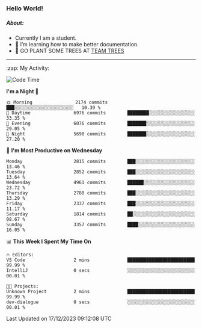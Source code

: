 ### Hello World!

##### About:
- Currently I am a student.
- 🌱 I’m learning how to make better documentation.
- 🌱 GO PLANT SOME TREES AT [TEAM TREES](https://teamtrees.org/)

---
  <summary>:zap: My Activity:</summary>
  
<!--START_SECTION:waka-->
![Code Time](http://img.shields.io/badge/Code%20Time-1%2C267%20hrs%2050%20mins-blue)

**I'm a Night 🦉** 

```text
🌞 Morning                2174 commits        ███░░░░░░░░░░░░░░░░░░░░░░   10.39 % 
🌆 Daytime                6976 commits        ████████░░░░░░░░░░░░░░░░░   33.35 % 
🌃 Evening                6076 commits        ███████░░░░░░░░░░░░░░░░░░   29.05 % 
🌙 Night                  5690 commits        ███████░░░░░░░░░░░░░░░░░░   27.20 % 
```
📅 **I'm Most Productive on Wednesday** 

```text
Monday                   2815 commits        ███░░░░░░░░░░░░░░░░░░░░░░   13.46 % 
Tuesday                  2852 commits        ███░░░░░░░░░░░░░░░░░░░░░░   13.64 % 
Wednesday                4961 commits        ██████░░░░░░░░░░░░░░░░░░░   23.72 % 
Thursday                 2780 commits        ███░░░░░░░░░░░░░░░░░░░░░░   13.29 % 
Friday                   2337 commits        ███░░░░░░░░░░░░░░░░░░░░░░   11.17 % 
Saturday                 1814 commits        ██░░░░░░░░░░░░░░░░░░░░░░░   08.67 % 
Sunday                   3357 commits        ████░░░░░░░░░░░░░░░░░░░░░   16.05 % 
```


📊 **This Week I Spent My Time On** 

```text
🔥 Editors: 
VS Code                  2 mins              █████████████████████████   99.99 % 
IntelliJ                 0 secs              ░░░░░░░░░░░░░░░░░░░░░░░░░   00.01 % 

🐱‍💻 Projects: 
Unknown Project          2 mins              █████████████████████████   99.99 % 
dev-dialogue             0 secs              ░░░░░░░░░░░░░░░░░░░░░░░░░   00.01 % 
```


 Last Updated on 17/12/2023 09:12:08 UTC
<!--END_SECTION:waka-->
